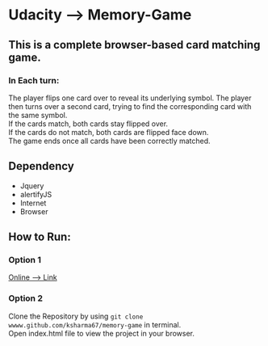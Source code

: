 # Udacity --> Memory-Game

<h2>This is a complete browser-based card matching game.</h2>

<h3>In Each turn:</h3>
The player flips one card over to reveal its underlying symbol.
The player then turns over a second card, trying to find the corresponding card with the same symbol.<br>
If the cards match, both cards stay flipped over.<br>
If the cards do not match, both cards are flipped face down.<br>
The game ends once all cards have been correctly matched.<br>
<h2>Dependency</h2>
<ul>
<li>Jquery</li>
<li>alertifyJS</li>
<li>Internet</li>
<li>Browser</li>
</ul>
<h2>How to Run:</h2>
<h3>Option 1</h3>
<a href=ksharma67.github.io/memory-game>Online --> Link</a>
<h3>Option 2</h3>
Clone the Repository by using <code>git clone wwww.github.com/ksharma67/memory-game</code> in terminal. <br>
Open index.html file to view the project in your browser.
